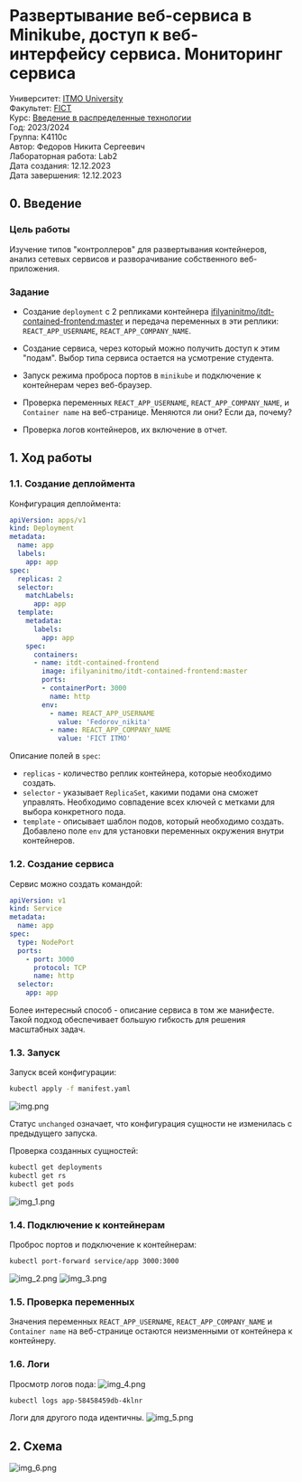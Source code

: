 # Развертывание веб-сервиса в Minikube, доступ к веб-интерфейсу сервиса. Мониторинг сервиса

Университет: [ITMO University](https://itmo.ru/ru/)\
Факультет: [FICT](https://fict.itmo.ru)\
Курс: [Введение в распределенные технологии](https://github.com/itmo-ict-faculty/introduction-to-distributed-technologies)\
Год: 2023/2024\
Группа: K4110c\
Автор: Федоров Никита Сергеевич\
Лабораторная работа: Lab2\
Дата создания: 12.12.2023\
Дата завершения: 12.12.2023

## 0. Введение

###  Цель работы
Изучение типов "контроллеров" для развертывания контейнеров, анализ сетевых сервисов и разворачивание собственного веб-приложения.

### Задание
- Создание `deployment` с 2 репликами контейнера [ifilyaninitmo/itdt-contained-frontend:master](https://hub.docker.com/repository/docker/ifilyaninitmo/itdt-contained-frontend) и передача переменных в эти реплики: `REACT_APP_USERNAME`, `REACT_APP_COMPANY_NAME`.

- Создание сервиса, через который можно получить доступ к этим "подам". Выбор типа сервиса остается на усмотрение студента.

- Запуск режима проброса портов в `minikube` и подключение к контейнерам через веб-браузер.

- Проверка переменных `REACT_APP_USERNAME`, `REACT_APP_COMPANY_NAME`, и `Container name` на веб-странице. Меняются ли они? Если да, почему?

- Проверка логов контейнеров, их включение в отчет.

## 1. Ход работы
### 1.1. Создание деплоймента
Конфигурация деплоймента:

```yaml
apiVersion: apps/v1
kind: Deployment
metadata:
  name: app
  labels:
    app: app
spec:
  replicas: 2
  selector:
    matchLabels:
      app: app
  template:
    metadata:
      labels:
        app: app
    spec:
      containers:
      - name: itdt-contained-frontend
        image: ifilyaninitmo/itdt-contained-frontend:master
        ports:
        - containerPort: 3000
          name: http
        env:
          - name: REACT_APP_USERNAME
            value: 'Fedorov_nikita'
          - name: REACT_APP_COMPANY_NAME
            value: 'FICT ITMO'
```

Описание полей в `spec`:
* `replicas` - количество реплик контейнера, которые необходимо создать.
* `selector` - указывает `ReplicaSet`, какими подами она сможет управлять. Необходимо совпадение всех ключей с метками для выбора конкретного пода.
* `template` - описывает шаблон подов, который необходимо создать. Добавлено поле `env` для установки переменных окружения внутри контейнеров.

### 1.2. Создание сервиса
Сервис можно создать командой:

```yaml
apiVersion: v1
kind: Service
metadata:
  name: app
spec:
  type: NodePort
  ports:
    - port: 3000
      protocol: TCP
      name: http
  selector:
    app: app
```

Более интересный способ - описание сервиса в том же манифесте. Такой подход обеспечивает большую гибкость для решения масштабных задач.

### 1.3. Запуск
Запуск всей конфигурации:

```bash
kubectl apply -f manifest.yaml
```
![img.png](img.png)

Статус `unchanged` означает, что конфигурация сущности не изменилась с предыдущего запуска.

Проверка созданных сущностей:

```bash
kubectl get deployments
kubectl get rs
kubectl get pods
```
![img_1.png](img_1.png)
### 1.4. Подключение к контейнерам
Проброс портов и подключение к контейнерам:

```bash
kubectl port-forward service/app 3000:3000
```
![img_2.png](img_2.png)
![img_3.png](img_3.png)
### 1.5. Проверка переменных
Значения переменных `REACT_APP_USERNAME`, `REACT_APP_COMPANY_NAME` и `Container name` на веб-странице остаются неизменными от контейнера к контейнеру.

### 1.6. Логи
Просмотр логов пода:
![img_4.png](img_4.png)
```bash
kubectl logs app-58458459db-4klnr
```

Логи для другого пода идентичны.
![img_5.png](img_5.png)
## 2. Схема
![img_6.png](img_6.png)